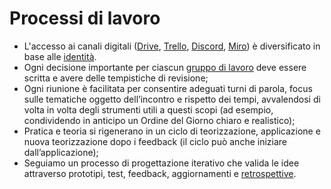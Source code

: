 # Processi di lavoro

* L'accesso ai canali digitali ([Drive](ambienti-digitali/drive.md), [Trello](ambienti-digitali/trello.md), [Discord](ambienti-digitali/discord.md), [Miro](ambienti-digitali/miro.md)) è diversificato in base alle [identità](../le-identita/le-identita/).
* Ogni decisione importante per ciascun [gruppo di lavoro](gruppi.md) deve essere scritta e avere delle tempistiche di revisione;
* Ogni riunione è facilitata per consentire adeguati turni di parola, focus sulle tematiche oggetto dell’incontro e rispetto dei tempi, avvalendosi di volta in volta degli strumenti utili a questi scopi (ad esempio, condividendo in anticipo un Ordine del Giorno chiaro e realistico);
* Pratica e teoria si rigenerano in un ciclo di teorizzazione, applicazione e nuova teorizzazione dopo i feedback (il ciclo può anche iniziare dall’applicazione);
* Seguiamo un processo di progettazione iterativo che valida le idee attraverso prototipi, test, feedback, aggiornamenti e [retrospettive](../sistema-organizzativo/ritualita-interne.md).
